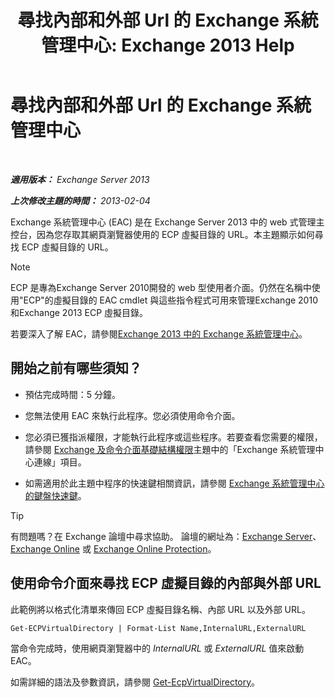 ﻿---
title: '尋找內部和外部 Url 的 Exchange 系統管理中心: Exchange 2013 Help'
TOCTitle: 尋找內部和外部 Url 的 Exchange 系統管理中心
ms:assetid: 3ddb30ff-a405-4b9d-8d77-2d7a3a5ab8fa
ms:mtpsurl: https://technet.microsoft.com/zh-tw/library/JJ680108(v=EXCHG.150)
ms:contentKeyID: 50472934
ms.date: 05/21/2018
mtps_version: v=EXCHG.150
ms.translationtype: MT
---

# 尋找內部和外部 Url 的 Exchange 系統管理中心

 

_**適用版本：** Exchange Server 2013_

_**上次修改主題的時間：** 2013-02-04_

Exchange 系統管理中心 (EAC) 是在 Exchange Server 2013 中的 web 式管理主控台，因為您存取其網頁瀏覽器使用的 ECP 虛擬目錄的 URL。本主題顯示如何尋找 ECP 虛擬目錄的 URL。


> [!NOTE]  
> ECP 是專為Exchange Server 2010開發的 web 型使用者介面。仍然在名稱中使用&quot;ECP&quot;的虛擬目錄的 EAC cmdlet 與這些指令程式可用來管理Exchange 2010和Exchange 2013 ECP 虛擬目錄。




若要深入了解 EAC，請參閱[Exchange 2013 中的 Exchange 系統管理中心](exchange-admin-center-in-exchange-2013-exchange-2013-help.md)。

## 開始之前有哪些須知？

  - 預估完成時間：5 分鐘。

  - 您無法使用 EAC 來執行此程序。您必須使用命令介面。

  - 您必須已獲指派權限，才能執行此程序或這些程序。若要查看您需要的權限，請參閱 [Exchange 及命令介面基礎結構權限](exchange-and-shell-infrastructure-permissions-exchange-2013-help.md)主題中的「Exchange 系統管理中心連線」項目。

  - 如需適用於此主題中程序的快速鍵相關資訊，請參閱 [Exchange 系統管理中心的鍵盤快速鍵](keyboard-shortcuts-in-the-exchange-admin-center-exchange-online-protection-help.md)。


> [!TIP]  
> 有問題嗎？在 Exchange 論壇中尋求協助。 論壇的網址為：<a href="https://go.microsoft.com/fwlink/p/?linkid=60612">Exchange Server</a>、 <a href="https://go.microsoft.com/fwlink/p/?linkid=267542">Exchange Online</a> 或 <a href="https://go.microsoft.com/fwlink/p/?linkid=285351">Exchange Online Protection</a>。




## 使用命令介面來尋找 ECP 虛擬目錄的內部與外部 URL

此範例將以格式化清單來傳回 ECP 虛擬目錄名稱、內部 URL 以及外部 URL。

    Get-ECPVirtualDirectory | Format-List Name,InternalURL,ExternalURL

當命令完成時，使用網頁瀏覽器中的 *InternalURL* 或 *ExternalURL* 值來啟動 EAC。

如需詳細的語法及參數資訊，請參閱 [Get-EcpVirtualDirectory](https://technet.microsoft.com/zh-tw/library/dd351058\(v=exchg.150\))。

